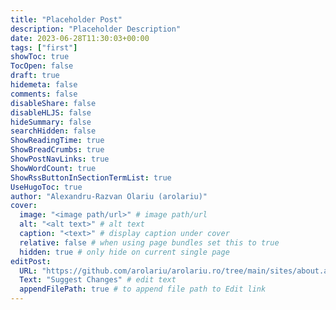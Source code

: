 ```yaml
---
title: "Placeholder Post"
description: "Placeholder Description"
date: 2023-06-28T11:30:03+00:00
tags: ["first"]
showToc: true
TocOpen: false
draft: true
hidemeta: false
comments: false
disableShare: false
disableHLJS: false
hideSummary: false
searchHidden: false
ShowReadingTime: true
ShowBreadCrumbs: true
ShowPostNavLinks: true
ShowWordCount: true
ShowRssButtonInSectionTermList: true
UseHugoToc: true
author: "Alexandru-Razvan Olariu (arolariu)"
cover:
  image: "<image path/url>" # image path/url
  alt: "<alt text>" # alt text
  caption: "<text>" # display caption under cover
  relative: false # when using page bundles set this to true
  hidden: true # only hide on current single page
editPost:
  URL: "https://github.com/arolariu/arolariu.ro/tree/main/sites/about.arolariu.ro/content"
  Text: "Suggest Changes" # edit text
  appendFilePath: true # to append file path to Edit link
---
```

